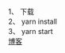    1、 下载   <br/>
   2、 yarn install   <br/>
   3、 yarn start   <br/>
   [ 博客 ]( https://zhoushaoting.com/2021/08/22/%E5%89%8D%E7%AB%AF%E5%AD%A6%E4%B9%A0/React%E5%AD%A6%E4%B9%A0~React-Hooks%E5%AD%A6%E4%B9%A0/)    <br/>
